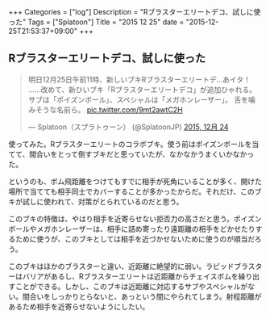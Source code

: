 +++
Categories = ["log"]
Description = "Rブラスターエリートデコ、試しに使った"
Tags = ["Splatoon"]
Title = "2015 12 25"
date = "2015-12-25T21:53:37+09:00"
+++

## Rブラスターエリートデコ、試しに使った
<blockquote class="twitter-tweet" lang="ja"><p lang="ja" dir="ltr">明日12月25日午前11時、新しいブキRブラスターエリートデ…あイタ！&#10;……改めて、新ひいブキ「Rブラスターエリートデコ」が追加ひゃれる。&#10;サブは「ポイズンボール」、スペシャルは「メガホンレーザー」。&#10;舌を噛みそうな名前ら。 <a href="https://t.co/9mt2awtC2H">pic.twitter.com/9mt2awtC2H</a></p>&mdash; Splatoon（スプラトゥーン） (@SplatoonJP) <a href="https://twitter.com/SplatoonJP/status/679965813168705536">2015, 12月 24</a></blockquote>
<script async src="//platform.twitter.com/widgets.js" charset="utf-8"></script>

使ってみた。Rブラスターエリートのコラボブキ。使う前はポイズンボールを当てて、間合いをとって倒すブキだと思っていたが、なかなかうまくいかなかった。

というのも、ボム飛距離をつけてもすでに相手が死角にいることが多く、開けた場所で当てても相手同士でカバーすることが多かったからだ。それだけ、このブキが試しに使われて、対策がとられているのだと思う。

このブキの特徴は、やはり相手を近寄らせない拒否力の高さだと思う。ポイズンボールやメガホンレーザーは、相手に詰め寄ったり遠距離の相手をどかせたりするために使うが、このブキとしては相手を近づかせないために使うのが順当だろう。

このブキはほかのブラスターと違い、近距離に絶望的に弱い。ラピッドブラスターはバリアがあるし、Rブラスターエリートは近距離からチェイスボムを繰り出すことができる。しかし、このブキは近距離に対応するサブやスペシャルがない。間合いをしっかりとらないと、あっという間にやられてしまう。射程距離があるため相手を近寄らせないようにしたい。
